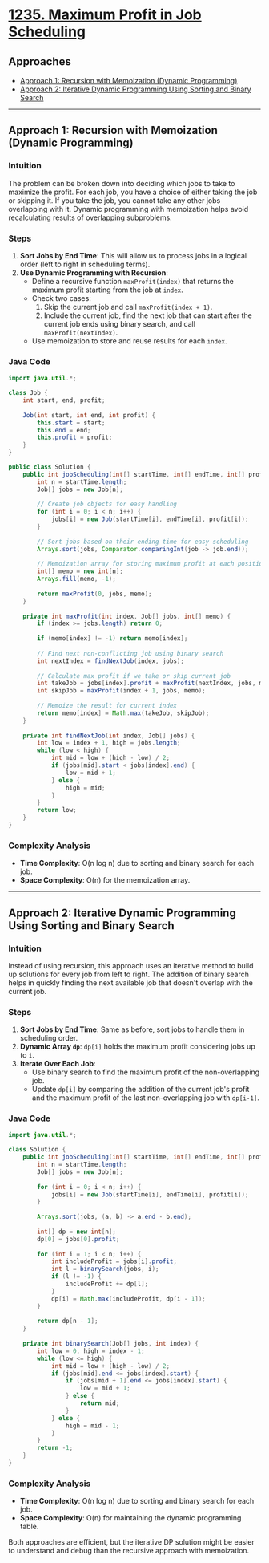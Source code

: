 # [1235. Maximum Profit in Job Scheduling](https://leetcode.com/problems/maximum-profit-in-job-scheduling/)

## Approaches
- [Approach 1: Recursion with Memoization (Dynamic Programming)](#approach-1)
- [Approach 2: Iterative Dynamic Programming Using Sorting and Binary Search](#approach-2)

---

## Approach 1: Recursion with Memoization (Dynamic Programming)

### Intuition
The problem can be broken down into deciding which jobs to take to maximize the profit. For each job, you have a choice of either taking the job or skipping it. If you take the job, you cannot take any other jobs overlapping with it. Dynamic programming with memoization helps avoid recalculating results of overlapping subproblems.

### Steps
1. **Sort Jobs by End Time**: This will allow us to process jobs in a logical order (left to right in scheduling terms).
2. **Use Dynamic Programming with Recursion**:
   - Define a recursive function `maxProfit(index)` that returns the maximum profit starting from the job at `index`.
   - Check two cases: 
     1. Skip the current job and call `maxProfit(index + 1)`.
     2. Include the current job, find the next job that can start after the current job ends using binary search, and call `maxProfit(nextIndex)`.
   - Use memoization to store and reuse results for each `index`.

### Java Code
```java
import java.util.*;

class Job {
    int start, end, profit;
    
    Job(int start, int end, int profit) {
        this.start = start;
        this.end = end;
        this.profit = profit;
    }
}

public class Solution {
    public int jobScheduling(int[] startTime, int[] endTime, int[] profit) {
        int n = startTime.length;
        Job[] jobs = new Job[n];
        
        // Create job objects for easy handling
        for (int i = 0; i < n; i++) {
            jobs[i] = new Job(startTime[i], endTime[i], profit[i]);
        }
        
        // Sort jobs based on their ending time for easy scheduling
        Arrays.sort(jobs, Comparator.comparingInt(job -> job.end));
        
        // Memoization array for storing maximum profit at each position
        int[] memo = new int[n];
        Arrays.fill(memo, -1);
        
        return maxProfit(0, jobs, memo);
    }
    
    private int maxProfit(int index, Job[] jobs, int[] memo) {
        if (index >= jobs.length) return 0;
        
        if (memo[index] != -1) return memo[index];
        
        // Find next non-conflicting job using binary search
        int nextIndex = findNextJob(index, jobs);
        
        // Calculate max profit if we take or skip current job
        int takeJob = jobs[index].profit + maxProfit(nextIndex, jobs, memo);
        int skipJob = maxProfit(index + 1, jobs, memo);
        
        // Memoize the result for current index
        return memo[index] = Math.max(takeJob, skipJob);
    }
    
    private int findNextJob(int index, Job[] jobs) {
        int low = index + 1, high = jobs.length;
        while (low < high) {
            int mid = low + (high - low) / 2;
            if (jobs[mid].start < jobs[index].end) {
                low = mid + 1;
            } else {
                high = mid;
            }
        }
        return low;
    }
}
```

### Complexity Analysis
- **Time Complexity**: O(n log n) due to sorting and binary search for each job.
- **Space Complexity**: O(n) for the memoization array.

---

## Approach 2: Iterative Dynamic Programming Using Sorting and Binary Search

### Intuition
Instead of using recursion, this approach uses an iterative method to build up solutions for every job from left to right. The addition of binary search helps in quickly finding the next available job that doesn't overlap with the current job.

### Steps
1. **Sort Jobs by End Time**: Same as before, sort jobs to handle them in scheduling order.
2. **Dynamic Array `dp`**: `dp[i]` holds the maximum profit considering jobs up to `i`.
3. **Iterate Over Each Job**:
   - Use binary search to find the maximum profit of the non-overlapping job.
   - Update `dp[i]` by comparing the addition of the current job's profit and the maximum profit of the last non-overlapping job with `dp[i-1]`.

### Java Code
```java
import java.util.*;

class Solution {
    public int jobScheduling(int[] startTime, int[] endTime, int[] profit) {
        int n = startTime.length;
        Job[] jobs = new Job[n];
        
        for (int i = 0; i < n; i++) {
            jobs[i] = new Job(startTime[i], endTime[i], profit[i]);
        }
        
        Arrays.sort(jobs, (a, b) -> a.end - b.end);
        
        int[] dp = new int[n];
        dp[0] = jobs[0].profit;
        
        for (int i = 1; i < n; i++) {
            int includeProfit = jobs[i].profit;
            int l = binarySearch(jobs, i);
            if (l != -1) {
                includeProfit += dp[l];
            }
            dp[i] = Math.max(includeProfit, dp[i - 1]);
        }
        
        return dp[n - 1];
    }
    
    private int binarySearch(Job[] jobs, int index) {
        int low = 0, high = index - 1;
        while (low <= high) {
            int mid = low + (high - low) / 2;
            if (jobs[mid].end <= jobs[index].start) {
                if (jobs[mid + 1].end <= jobs[index].start) {
                    low = mid + 1;
                } else {
                    return mid;
                }
            } else {
                high = mid - 1;
            }
        }
        return -1;
    }
}
```

### Complexity Analysis
- **Time Complexity**: O(n log n) due to sorting and binary search for each job.
- **Space Complexity**: O(n) for maintaining the dynamic programming table.

Both approaches are efficient, but the iterative DP solution might be easier to understand and debug than the recursive approach with memoization.


